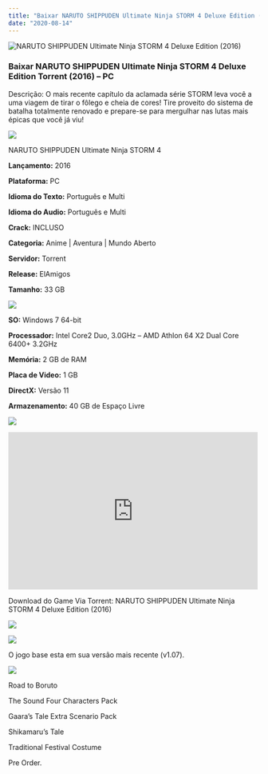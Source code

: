 ```yaml
---
title: "Baixar NARUTO SHIPPUDEN Ultimate Ninja STORM 4 Deluxe Edition (2016)"
date: "2020-08-14"
---
```


![NARUTO SHIPPUDEN Ultimate Ninja STORM 4 Deluxe Edition (2016)](https://1.bp.blogspot.com/-yUOfgZQvrgI/Xt5qd3qVXpI/AAAAAAAAAiI/GXJvDKXs5g0ivhXfnQHrfRdaL5mXGTQ8gCNcBGAsYHQ/s320/poster.jpg "NARUTO SHIPPUDEN Ultimate Ninja STORM 4 Deluxe Edition (2016)")

### Baixar NARUTO SHIPPUDEN Ultimate Ninja STORM 4 Deluxe Edition Torrent (2016) – PC

Descrição: O mais recente capítulo da aclamada série STORM leva você a uma viagem de tirar o fôlego e cheia de cores! Tire proveito do sistema de batalha totalmente renovado e prepare-se para mergulhar nas lutas mais épicas que você já viu!

![](https://1.bp.blogspot.com/-XIAoZor_ewQ/Xt6k8H1cWZI/AAAAAAAAAi0/ilpuaB8rZPECnzNWi-vk9xoRplXqPTi5QCEwYBhgLKs4DAL1Ocqwx1AY5xwxtJglMdqXL5ntXK9aOkhLTP5-A7XtbWFSFAP0e5MpKjgbA3KnV9Mnrm7iT42OYGCJawx5CMBc8gj1-sZj-oguOtsOJ2p2VgIJHx9c8mcv_VOFBYPbIaN6UXu6eGkhuudv7erdciU7a1-ibBRzIF2th6IJGpDIy5tKiChX6a0ENyDusUNaC0-NV6nUo2bQWaosgyMHfQwSpAbuPWhFPv7ZZF1TYjD7h3j5LzCcDgUbSfqoKZ3YjnVxGhPIBqmj_y-gb2lBRUcsDxaLt7f4mHq7-UyT9zhQ5nb8to_D_S79Oe7XLyQfqzJSpXq9gGXPn7Jn_K8Ybu4Q0D_OF4q1O4HmEVuuzYeAKYKXUJAkxFeD47xhDi9zyQH8iK-4Bm36Qakzuxv9gZzB_q3amE1W89_7OOoSbPsCZ8_gnGMydGR8VjhIB8DiAFXzRtS2ARfxF61pV7IJ5n28Fx-mSrUwHN71O0AqWCW65WeLJyOMMe4SWtveqhBs6Tukxs_6zoNBoXowRg7bWl3VLEHGsZX-ssz1tRRJqlFk3q9LS3mmnJ6s8e5Ebdk4MUqPPw_axE4s9jJ7B7jJAoxXXa8Fr46VVye4Nqz2LMILc-vYF/s400/Bot{1e4a638742c4ba6e593ba415a1cdf07bd8fcfe8eb821de52635c6c59191c9881}25C3{1e4a638742c4ba6e593ba415a1cdf07bd8fcfe8eb821de52635c6c59191c9881}25A3o{1e4a638742c4ba6e593ba415a1cdf07bd8fcfe8eb821de52635c6c59191c9881}2Bde{1e4a638742c4ba6e593ba415a1cdf07bd8fcfe8eb821de52635c6c59191c9881}2BInforma{1e4a638742c4ba6e593ba415a1cdf07bd8fcfe8eb821de52635c6c59191c9881}25C3{1e4a638742c4ba6e593ba415a1cdf07bd8fcfe8eb821de52635c6c59191c9881}25A7{1e4a638742c4ba6e593ba415a1cdf07bd8fcfe8eb821de52635c6c59191c9881}25C3{1e4a638742c4ba6e593ba415a1cdf07bd8fcfe8eb821de52635c6c59191c9881}25B5es.jpg)

NARUTO SHIPPUDEN Ultimate Ninja STORM 4

**Lançamento:** 2016

**Plataforma:** PC

**Idioma do Texto:** Português e Multi

**Idioma do Audio:** Português e Multi

**Crack:** INCLUSO

**Categoria:** Anime | Aventura | Mundo Aberto

**Servidor:** Torrent

**Release:** ElAmigos

**Tamanho:** 33 GB

![](https://1.bp.blogspot.com/-h4INo_OBwls/Xt6lEEMpxNI/AAAAAAAAAi4/FVQ--XkVQEMeBGWLHSrBOu5X8MAQiy_qwCEwYBhgLKtQDAL1Ocqyh_TOmsTFXw3InvGoaUsZ6OA5SKyI0di31XWi1iIEMAbbweTjXKTqjxMzTPOMF0pwtR4S-ha6OyhSvVQSKCQLzg9M4hf-3cVVdrI7Aw2pxME9zN0BZI-EHqelxhV3cMm6NjWpxwmGsOxAu8ZasvySQpr8Iv0PJbSBBPa_M0clXSEd168kLS_TmwAuyZ0Zoldc5qw2CNsniDdDFzXO0NlzprGAnZN3YmnyCnlQ7XTcE0jNcyEU9a7Ave5yNelrhS91VvX4EXaZWjAO0QzHMihp8nOTNWzRu57Ya6LJfux6gx_fLEMn-VcEb_LJx0iGZ7f8ztEtTlAm2239bCzm42EHJF9hAFDHDNaocU2STl6QnGWYPUB2cKehDwq65QjQNxRadAihZu9EYeG1OAZpLnpNmKuijezWDcQABiI03EjT9xXHCThZDUuVaFy_KhFsxMOAyzqp7S543thvX2TtAXoo6y2q7XbmveVWegEAkhIfpk9OwxEYgn2IXpjEceO3rIl-Xp1hbLU_u4LWV5Veyrg3jtd5iTjES0NgOt60-uTI_-Q0Zk9n0cXwlpevcTieFerXGPBxdfkCH55y61DvkwXcwmhUizpNZfeSt0tG0KZEpMJDc-vYF/s400/Bot{1e4a638742c4ba6e593ba415a1cdf07bd8fcfe8eb821de52635c6c59191c9881}25C3{1e4a638742c4ba6e593ba415a1cdf07bd8fcfe8eb821de52635c6c59191c9881}25A3o{1e4a638742c4ba6e593ba415a1cdf07bd8fcfe8eb821de52635c6c59191c9881}2Bde{1e4a638742c4ba6e593ba415a1cdf07bd8fcfe8eb821de52635c6c59191c9881}2BRequisitos.jpg)

**SO:** Windows 7 64-bit

**Processador:** Intel Core2 Duo, 3.0GHz – AMD Athlon 64 X2 Dual Core 6400+ 3.2GHz

**Memória:** 2 GB de RAM

**Placa de Video:** 1 GB

**DirectX:** Versão 11

**Armazenamento:** 40 GB de Espaço Livre

![](https://1.bp.blogspot.com/-rcYyVsnA81c/Xt6lZMZ2XiI/AAAAAAAAAjA/ac4yjnQqPMArveClCGRcTe66rZv5Cq-rACEwYBhgLKtQDAL1OcqxzJFFZKfhfjPyZ8r_98HA9MreBCxD0kbMKkB0lkZBqfLKeQ5q7C3_SWXZyqI0qOBoNzOQ70-ppFAbJimHk11_V7QC07hp2jNHnixr-XaSLo2z6Q37uAPhKYYyd7d0WIx9DeJHhLHsnrGLoqWNATsP4fV61L9WF4h2uqtrnpaouIrsUjID7APWVQ0p644jr4Xa91IRu39ykhQRBWm65o9jZXy8KM9HOGhAW6aGkX2T1ElRFAt3azFdAHuBBbAE9IKuAT6k0y7fWjhXaj6afEywytSaClzLxHLiteHGOqAScxnIK7n7onZ-ZkqPFtFqV9lIv_q5iPe6RtmpA7gSA9e6nI3cY0CLGQbGgRuZAo7aN-zuNTc5WDVHOb8vSJMHiBLugwe7XP3JUzpVMrZfSMae3jUPVbotLtylSIVQ3hZQ6TewgaYRfj4zEgPyDjQqJiR3XDwMnvFQ3Omq4LNwmcM8CIZnjwO1O2FB_7UpinZ-rm54_-_vxBMvwxUUZ4p5tBjjaI9b6poV1fqSaAjRRbq3LpNOB1IdSazF3kyoGX9KTG8r0r4oqNfw0NWWoGzZ7Ze-fF0ZrUNJIUhjB0ezPU8f15MbRFJS4380uKqzlOAdyMJ3c-vYF/s400/Bot{1e4a638742c4ba6e593ba415a1cdf07bd8fcfe8eb821de52635c6c59191c9881}25C3{1e4a638742c4ba6e593ba415a1cdf07bd8fcfe8eb821de52635c6c59191c9881}25A3o{1e4a638742c4ba6e593ba415a1cdf07bd8fcfe8eb821de52635c6c59191c9881}2Bde{1e4a638742c4ba6e593ba415a1cdf07bd8fcfe8eb821de52635c6c59191c9881}2BTrailer.jpg)

<iframe allow="accelerometer; autoplay; encrypted-media; gyroscope; picture-in-picture" allowfullscreen frameborder="0" height="315" src="https://www.youtube.com/embed/OdfUmGwAYoU" width="500"></iframe>

Download do Game Via Torrent: NARUTO SHIPPUDEN Ultimate Ninja STORM 4 Deluxe Edition (2016)

[![](https://1.bp.blogspot.com/-Rkir3Cy7E90/XthUbQKV_OI/AAAAAAAAAgU/q6xV1k8mreQnsOAbeImqH6Qi8ahsN2LpACPcBGAYYCw/s1600/Bot{1e4a638742c4ba6e593ba415a1cdf07bd8fcfe8eb821de52635c6c59191c9881}25C3{1e4a638742c4ba6e593ba415a1cdf07bd8fcfe8eb821de52635c6c59191c9881}25A3o{1e4a638742c4ba6e593ba415a1cdf07bd8fcfe8eb821de52635c6c59191c9881}2Bde{1e4a638742c4ba6e593ba415a1cdf07bd8fcfe8eb821de52635c6c59191c9881}2BDownload.jpg)](75F91884FF4E0938CFCEA5E6ABEC3ED2203AA3AD&dn=Naruto{1e4a638742c4ba6e593ba415a1cdf07bd8fcfe8eb821de52635c6c59191c9881}20Shippuden{1e4a638742c4ba6e593ba415a1cdf07bd8fcfe8eb821de52635c6c59191c9881}20Ultimate{1e4a638742c4ba6e593ba415a1cdf07bd8fcfe8eb821de52635c6c59191c9881}20Ninja{1e4a638742c4ba6e593ba415a1cdf07bd8fcfe8eb821de52635c6c59191c9881}20Storm{1e4a638742c4ba6e593ba415a1cdf07bd8fcfe8eb821de52635c6c59191c9881}204{1e4a638742c4ba6e593ba415a1cdf07bd8fcfe8eb821de52635c6c59191c9881}201.07&tr=udp{1e4a638742c4ba6e593ba415a1cdf07bd8fcfe8eb821de52635c6c59191c9881}3a{1e4a638742c4ba6e593ba415a1cdf07bd8fcfe8eb821de52635c6c59191c9881}2f{1e4a638742c4ba6e593ba415a1cdf07bd8fcfe8eb821de52635c6c59191c9881}2f9.rarbg.com{1e4a638742c4ba6e593ba415a1cdf07bd8fcfe8eb821de52635c6c59191c9881}3a2790{1e4a638742c4ba6e593ba415a1cdf07bd8fcfe8eb821de52635c6c59191c9881}2fannounce&tr=http{1e4a638742c4ba6e593ba415a1cdf07bd8fcfe8eb821de52635c6c59191c9881}3a{1e4a638742c4ba6e593ba415a1cdf07bd8fcfe8eb821de52635c6c59191c9881}2f{1e4a638742c4ba6e593ba415a1cdf07bd8fcfe8eb821de52635c6c59191c9881}2fannounce.torrentsmd.com{1e4a638742c4ba6e593ba415a1cdf07bd8fcfe8eb821de52635c6c59191c9881}3a6969{1e4a638742c4ba6e593ba415a1cdf07bd8fcfe8eb821de52635c6c59191c9881}2fannounce&tr=http{1e4a638742c4ba6e593ba415a1cdf07bd8fcfe8eb821de52635c6c59191c9881}3a{1e4a638742c4ba6e593ba415a1cdf07bd8fcfe8eb821de52635c6c59191c9881}2f{1e4a638742c4ba6e593ba415a1cdf07bd8fcfe8eb821de52635c6c59191c9881}2fbt.careland.com.cn{1e4a638742c4ba6e593ba415a1cdf07bd8fcfe8eb821de52635c6c59191c9881}3a6969{1e4a638742c4ba6e593ba415a1cdf07bd8fcfe8eb821de52635c6c59191c9881}2fannounce&tr=udp{1e4a638742c4ba6e593ba415a1cdf07bd8fcfe8eb821de52635c6c59191c9881}3a{1e4a638742c4ba6e593ba415a1cdf07bd8fcfe8eb821de52635c6c59191c9881}2f{1e4a638742c4ba6e593ba415a1cdf07bd8fcfe8eb821de52635c6c59191c9881}2fexplodie.org{1e4a638742c4ba6e593ba415a1cdf07bd8fcfe8eb821de52635c6c59191c9881}3a6969{1e4a638742c4ba6e593ba415a1cdf07bd8fcfe8eb821de52635c6c59191c9881}2fannounce&tr=http{1e4a638742c4ba6e593ba415a1cdf07bd8fcfe8eb821de52635c6c59191c9881}3a{1e4a638742c4ba6e593ba415a1cdf07bd8fcfe8eb821de52635c6c59191c9881}2f{1e4a638742c4ba6e593ba415a1cdf07bd8fcfe8eb821de52635c6c59191c9881}2fmgtracker.org{1e4a638742c4ba6e593ba415a1cdf07bd8fcfe8eb821de52635c6c59191c9881}3a2710{1e4a638742c4ba6e593ba415a1cdf07bd8fcfe8eb821de52635c6c59191c9881}2fannounce&tr=http{1e4a638742c4ba6e593ba415a1cdf07bd8fcfe8eb821de52635c6c59191c9881}3a{1e4a638742c4ba6e593ba415a1cdf07bd8fcfe8eb821de52635c6c59191c9881}2f{1e4a638742c4ba6e593ba415a1cdf07bd8fcfe8eb821de52635c6c59191c9881}2ftracker.tfile.me{1e4a638742c4ba6e593ba415a1cdf07bd8fcfe8eb821de52635c6c59191c9881}2fannounce&tr=http{1e4a638742c4ba6e593ba415a1cdf07bd8fcfe8eb821de52635c6c59191c9881}3a{1e4a638742c4ba6e593ba415a1cdf07bd8fcfe8eb821de52635c6c59191c9881}2f{1e4a638742c4ba6e593ba415a1cdf07bd8fcfe8eb821de52635c6c59191c9881}2ftracker.torrenty.org{1e4a638742c4ba6e593ba415a1cdf07bd8fcfe8eb821de52635c6c59191c9881}3a6969{1e4a638742c4ba6e593ba415a1cdf07bd8fcfe8eb821de52635c6c59191c9881}2fannounce&tr=udp{1e4a638742c4ba6e593ba415a1cdf07bd8fcfe8eb821de52635c6c59191c9881}3a{1e4a638742c4ba6e593ba415a1cdf07bd8fcfe8eb821de52635c6c59191c9881}2f{1e4a638742c4ba6e593ba415a1cdf07bd8fcfe8eb821de52635c6c59191c9881}2ftracker.trackerfix.com{1e4a638742c4ba6e593ba415a1cdf07bd8fcfe8eb821de52635c6c59191c9881}3a82{1e4a638742c4ba6e593ba415a1cdf07bd8fcfe8eb821de52635c6c59191c9881}2fannounce&tr=http{1e4a638742c4ba6e593ba415a1cdf07bd8fcfe8eb821de52635c6c59191c9881}3a{1e4a638742c4ba6e593ba415a1cdf07bd8fcfe8eb821de52635c6c59191c9881}2f{1e4a638742c4ba6e593ba415a1cdf07bd8fcfe8eb821de52635c6c59191c9881}2fwww.mvgroup.org{1e4a638742c4ba6e593ba415a1cdf07bd8fcfe8eb821de52635c6c59191c9881}3a2710{1e4a638742c4ba6e593ba415a1cdf07bd8fcfe8eb821de52635c6c59191c9881}2fannounce&tr=udp{1e4a638742c4ba6e593ba415a1cdf07bd8fcfe8eb821de52635c6c59191c9881}3a{1e4a638742c4ba6e593ba415a1cdf07bd8fcfe8eb821de52635c6c59191c9881}2f{1e4a638742c4ba6e593ba415a1cdf07bd8fcfe8eb821de52635c6c59191c9881}2f9.rarbg.com{1e4a638742c4ba6e593ba415a1cdf07bd8fcfe8eb821de52635c6c59191c9881}3a2790{1e4a638742c4ba6e593ba415a1cdf07bd8fcfe8eb821de52635c6c59191c9881}2fannounce&tr=udp{1e4a638742c4ba6e593ba415a1cdf07bd8fcfe8eb821de52635c6c59191c9881}3a{1e4a638742c4ba6e593ba415a1cdf07bd8fcfe8eb821de52635c6c59191c9881}2f{1e4a638742c4ba6e593ba415a1cdf07bd8fcfe8eb821de52635c6c59191c9881}2f9.rarbg.me{1e4a638742c4ba6e593ba415a1cdf07bd8fcfe8eb821de52635c6c59191c9881}3a2710{1e4a638742c4ba6e593ba415a1cdf07bd8fcfe8eb821de52635c6c59191c9881}2fannounce&tr=udp{1e4a638742c4ba6e593ba415a1cdf07bd8fcfe8eb821de52635c6c59191c9881}3a{1e4a638742c4ba6e593ba415a1cdf07bd8fcfe8eb821de52635c6c59191c9881}2f{1e4a638742c4ba6e593ba415a1cdf07bd8fcfe8eb821de52635c6c59191c9881}2f9.rarbg.to{1e4a638742c4ba6e593ba415a1cdf07bd8fcfe8eb821de52635c6c59191c9881}3a2770{1e4a638742c4ba6e593ba415a1cdf07bd8fcfe8eb821de52635c6c59191c9881}2fannounce&tr=udp{1e4a638742c4ba6e593ba415a1cdf07bd8fcfe8eb821de52635c6c59191c9881}3a{1e4a638742c4ba6e593ba415a1cdf07bd8fcfe8eb821de52635c6c59191c9881}2f{1e4a638742c4ba6e593ba415a1cdf07bd8fcfe8eb821de52635c6c59191c9881}2fcoppersurfer.tk{1e4a638742c4ba6e593ba415a1cdf07bd8fcfe8eb821de52635c6c59191c9881}3a6969{1e4a638742c4ba6e593ba415a1cdf07bd8fcfe8eb821de52635c6c59191c9881}2fannounce&tr=udp{1e4a638742c4ba6e593ba415a1cdf07bd8fcfe8eb821de52635c6c59191c9881}3a{1e4a638742c4ba6e593ba415a1cdf07bd8fcfe8eb821de52635c6c59191c9881}2f{1e4a638742c4ba6e593ba415a1cdf07bd8fcfe8eb821de52635c6c59191c9881}2fexodus.desync.com{1e4a638742c4ba6e593ba415a1cdf07bd8fcfe8eb821de52635c6c59191c9881}3a6969{1e4a638742c4ba6e593ba415a1cdf07bd8fcfe8eb821de52635c6c59191c9881}2fannounce&tr=http{1e4a638742c4ba6e593ba415a1cdf07bd8fcfe8eb821de52635c6c59191c9881}3a{1e4a638742c4ba6e593ba415a1cdf07bd8fcfe8eb821de52635c6c59191c9881}2f{1e4a638742c4ba6e593ba415a1cdf07bd8fcfe8eb821de52635c6c59191c9881}2fglotorrents.pw{1e4a638742c4ba6e593ba415a1cdf07bd8fcfe8eb821de52635c6c59191c9881}3a80{1e4a638742c4ba6e593ba415a1cdf07bd8fcfe8eb821de52635c6c59191c9881}2fannounce&tr=udp{1e4a638742c4ba6e593ba415a1cdf07bd8fcfe8eb821de52635c6c59191c9881}3a{1e4a638742c4ba6e593ba415a1cdf07bd8fcfe8eb821de52635c6c59191c9881}2f{1e4a638742c4ba6e593ba415a1cdf07bd8fcfe8eb821de52635c6c59191c9881}2fopen.demonii.com{1e4a638742c4ba6e593ba415a1cdf07bd8fcfe8eb821de52635c6c59191c9881}3a1337{1e4a638742c4ba6e593ba415a1cdf07bd8fcfe8eb821de52635c6c59191c9881}2fannounce&tr=udp{1e4a638742c4ba6e593ba415a1cdf07bd8fcfe8eb821de52635c6c59191c9881}3a{1e4a638742c4ba6e593ba415a1cdf07bd8fcfe8eb821de52635c6c59191c9881}2f{1e4a638742c4ba6e593ba415a1cdf07bd8fcfe8eb821de52635c6c59191c9881}2ftracker.coppersurfer.tk{1e4a638742c4ba6e593ba415a1cdf07bd8fcfe8eb821de52635c6c59191c9881}3a6969{1e4a638742c4ba6e593ba415a1cdf07bd8fcfe8eb821de52635c6c59191c9881}2fannounce&tr=udp{1e4a638742c4ba6e593ba415a1cdf07bd8fcfe8eb821de52635c6c59191c9881}3a{1e4a638742c4ba6e593ba415a1cdf07bd8fcfe8eb821de52635c6c59191c9881}2f{1e4a638742c4ba6e593ba415a1cdf07bd8fcfe8eb821de52635c6c59191c9881}2ftracker.glotorrents.com{1e4a638742c4ba6e593ba415a1cdf07bd8fcfe8eb821de52635c6c59191c9881}3a6969{1e4a638742c4ba6e593ba415a1cdf07bd8fcfe8eb821de52635c6c59191c9881}2fannounce&tr=udp{1e4a638742c4ba6e593ba415a1cdf07bd8fcfe8eb821de52635c6c59191c9881}3a{1e4a638742c4ba6e593ba415a1cdf07bd8fcfe8eb821de52635c6c59191c9881}2f{1e4a638742c4ba6e593ba415a1cdf07bd8fcfe8eb821de52635c6c59191c9881}2ftracker.leechers-paradise.org{1e4a638742c4ba6e593ba415a1cdf07bd8fcfe8eb821de52635c6c59191c9881}3a6969{1e4a638742c4ba6e593ba415a1cdf07bd8fcfe8eb821de52635c6c59191c9881}2fannounce&tr=udp{1e4a638742c4ba6e593ba415a1cdf07bd8fcfe8eb821de52635c6c59191c9881}3a{1e4a638742c4ba6e593ba415a1cdf07bd8fcfe8eb821de52635c6c59191c9881}2f{1e4a638742c4ba6e593ba415a1cdf07bd8fcfe8eb821de52635c6c59191c9881}2ftracker.openbittorrent.com{1e4a638742c4ba6e593ba415a1cdf07bd8fcfe8eb821de52635c6c59191c9881}3a80{1e4a638742c4ba6e593ba415a1cdf07bd8fcfe8eb821de52635c6c59191c9881}2fannounce&tr=udp{1e4a638742c4ba6e593ba415a1cdf07bd8fcfe8eb821de52635c6c59191c9881}3a{1e4a638742c4ba6e593ba415a1cdf07bd8fcfe8eb821de52635c6c59191c9881}2f{1e4a638742c4ba6e593ba415a1cdf07bd8fcfe8eb821de52635c6c59191c9881}2ftracker.opentrackr.org{1e4a638742c4ba6e593ba415a1cdf07bd8fcfe8eb821de52635c6c59191c9881}3a1337{1e4a638742c4ba6e593ba415a1cdf07bd8fcfe8eb821de52635c6c59191c9881}2fannounce&tr=udp{1e4a638742c4ba6e593ba415a1cdf07bd8fcfe8eb821de52635c6c59191c9881}3a{1e4a638742c4ba6e593ba415a1cdf07bd8fcfe8eb821de52635c6c59191c9881}2f{1e4a638742c4ba6e593ba415a1cdf07bd8fcfe8eb821de52635c6c59191c9881}2ftracker.publicbt.com{1e4a638742c4ba6e593ba415a1cdf07bd8fcfe8eb821de52635c6c59191c9881}3a80{1e4a638742c4ba6e593ba415a1cdf07bd8fcfe8eb821de52635c6c59191c9881}2fannounce&tr=udp{1e4a638742c4ba6e593ba415a1cdf07bd8fcfe8eb821de52635c6c59191c9881}3a{1e4a638742c4ba6e593ba415a1cdf07bd8fcfe8eb821de52635c6c59191c9881}2f{1e4a638742c4ba6e593ba415a1cdf07bd8fcfe8eb821de52635c6c59191c9881}2ftracker4.piratux.com{1e4a638742c4ba6e593ba415a1cdf07bd8fcfe8eb821de52635c6c59191c9881}3a6969{1e4a638742c4ba6e593ba415a1cdf07bd8fcfe8eb821de52635c6c59191c9881}2fannounce)

![](https://1.bp.blogspot.com/-CKOPgKMHSCw/Xt6pGtUOwjI/AAAAAAAAAjY/mxZWlUu0wp4aqivLfF7jXQDudptsx-ceQCEwYBhgLKs4DAL1Ocqxstzr_8u8JbNPos4HPjhPHBPu5JurgOb10YIGXNSR4QkxQCIvH6ihiQyD1jnNqPgnyY3yP-bLvl6jU8nx_48xi67ab6tpkKHdwTG6J0foMKJavU60Y-mJe4Hw5LTkwYOj4wqwtG16qan-T1M_LFMwXhL8ppviNyv-7zy9gD4nXPLWygxtLKPvnh7ERHRmE3JeiIE9FgRE7ASlI-oIShsaDTkf5lGdWkVLIPkwbxPEIscyS1VKg6QUWyRneS6-Ok4K_uLADUa11vSgbfvgyi5PazL_mn47PdLJFmw_PXBycHdhX5-CIuHLAyaJLfLpnV74Z4uyC0tAdMfD6lCnDVtVO9hG0F05e-HW_hkdytNDnxouybSnEOv6vJ_PsFHm7iqa0pOtLw83RUSjf1O9lhZqWPjAAHOI2gv9gOisafVW9AUAiDm48M9m2PiWtSjQSCMa1_dYReYxnYCjwi6RQiO5TNhv-VPqkYvvcKC92MLzH0pFaglf6wuUh7lBrbKnJzkYd30FnYLHQQ-RpUzhO4wwLNBjq8COuWaWN1PlNGdYmGMkJmSpt1CLGfSPfpLNe1Exe0KAY-f6uNUTpZ4RlyDubFDrvtvQA34UAMLrc-vYF/s400/Conte{1e4a638742c4ba6e593ba415a1cdf07bd8fcfe8eb821de52635c6c59191c9881}25C3{1e4a638742c4ba6e593ba415a1cdf07bd8fcfe8eb821de52635c6c59191c9881}25BAdo{1e4a638742c4ba6e593ba415a1cdf07bd8fcfe8eb821de52635c6c59191c9881}2Bprincipal.jpg)

 O jogo base esta em sua versão mais recente (v1.07).

![](https://1.bp.blogspot.com/-UGXgz5_D260/Xt6pIAL2JoI/AAAAAAAAAjc/iMdMM7Vo6DMbMTx8BxWV3_8VG__aZtFnwCEwYBhgLKtQDAL1OcqyFot2CAn7R27Lm3meNIpWzt9Cnvkr54GESAizvttbE5qUZ5YCEOxyROy9A5wUirFUs280319S6tcoWSziJYH-pD-qHW4h8jZsHFMlwSApjZ2exESf9FtTEmSpWZFIDKXj6mwrH0npoTRH-caqisV8v0ibjxwhY3Pq3ng20MzjBIwuso_EbI1ZYRCnL59nVCD2zBeMNVnWfIk-JhN3u7OukT-QortLIyNcDiui0AWWvxnVW4-iOlwksW-shr1cvj2OK__xoEW4pxj8lxP8pPBE6uBRJIJibneedCZ0Hf3lG7Nc6gyFaaSu_RIchSYExFfNYFbZKHEID12wWXCXJOMVK7hJf30WvyZVJO7B97UwguA544-QBI33WsAa5TLsS90rRmaPC1lUPEiBPhovOLtUFPxSjiKR84MFVENFVZndaqRijteYhiKj2nKWk6izTY-qMUUHeQ_XoT749TPvbAuucyZgc8ErwqcQ0qnevT2-4zYSat6A8xXNUu6_za7sMNkE0oBHJmAPO_F-xnuZ2_D3O422WkQBwoj5kNRMo4Ov6b_Ik8rwkKx4xpUZbjVMVZGCmhofkHdkX1Zm11P0gj9oK4LHVn6PJWwJtvUzXw74mMMXc-vYF/s400/Conte{1e4a638742c4ba6e593ba415a1cdf07bd8fcfe8eb821de52635c6c59191c9881}25C3{1e4a638742c4ba6e593ba415a1cdf07bd8fcfe8eb821de52635c6c59191c9881}25BAdo{1e4a638742c4ba6e593ba415a1cdf07bd8fcfe8eb821de52635c6c59191c9881}2BExtra.jpg)

 Road to Boruto

The Sound Four Characters Pack

Gaara’s Tale Extra Scenario Pack

Shikamaru’s Tale

Traditional Festival Costume

Pre Order.
